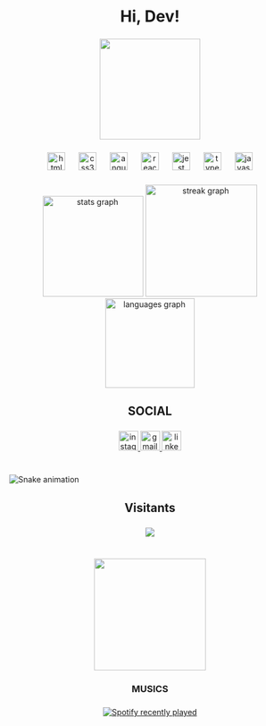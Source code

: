 <h1 align="center">Hi, Dev!</h1>

###

<div align="center">
  <img height="180" src="https://i.pinimg.com/originals/4c/58/27/4c58276469623b3db6c3cadd270863c1.gif"  />
</div>

###

<div align="center">
  <img src="https://skillicons.dev/icons?i=html" height="32" alt="html5 logo"  />
  <img width="16" />
  <img src="https://skillicons.dev/icons?i=css" height="32" alt="css3 logo"  />
  <img width="16" />
  <img src="https://skillicons.dev/icons?i=angular" height="32" alt="angularjs logo"  />
  <img width="16" />
  <img src="https://skillicons.dev/icons?i=react" height="32" alt="react logo"  />
  <img width="16" />
  <img src="https://skillicons.dev/icons?i=jest" height="32" alt="jest logo"  />
  <img width="16" />
  <img src="https://skillicons.dev/icons?i=ts" height="32" alt="typescript logo"  />
  <img width="16" />
  <img src="https://skillicons.dev/icons?i=js" height="32" alt="javascript logo"  />
</div>

###

<div align="center">
  <img src="https://github-readme-stats.vercel.app/api?username=Player35Oficial&hide_title=false&hide_rank=true&show_icons=true&include_all_commits=true&count_private=true&disable_animations=false&theme=omni&locale=en&hide_border=true&custom_title=Player35 Github Stats" height="180" alt="stats graph"  />
  <img src="https://streak-stats.demolab.com?user=Player35Oficial&locale=en&mode=daily&theme=rose_pine&hide_border=false&border_radius=5" height="200" alt="streak graph"  />
  <img src="https://github-readme-stats.vercel.app/api/top-langs?username=Player35Oficial&locale=en&hide_title=false&layout=compact&card_width=320&langs_count=5&theme=rose_pine&hide_border=true&custom_title=Top Lang's" height="160" alt="languages graph"  />
</div>

###

<h2 align="center">SOCIAL</h2>

###

<div align="center">
  <a href="https://www.instagram.com/player35_dev/" target="_blank">
    <img src="https://img.shields.io/static/v1?message=Instagram&logo=instagram&label=player35_dev&color=E4405F&logoColor=lightgreen&labelColor=&style=for-the-badge" height="35" alt="instagram logo"  />
  </a>
  <a href="mailto:yuri.dev35@gmail.com/?subject=Visitante%20do%20Github" target="_blank">
    <img src="https://img.shields.io/static/v1?message=Gmail&logo=gmail&label=yuri.dev35&color=D14836&logoColor=D98579&labelColor=&style=for-the-badge" height="35" alt="gmail logo"  />
  </a>
  <a href="https://www.linkedin.com/in/yuri-player35/" target="_blank">
    <img src="https://img.shields.io/static/v1?message=LinkedIn&logo=linkedin&label=Yuri Santana&color=0077B5&logoColor=white&labelColor=&style=for-the-badge" height="35" alt="linkedin logo"  />
  </a>
</div>

###

<br clear="both">

<img src="https://raw.githubusercontent.com/Player35Oficial/Player35Oficial/output/snake.svg" alt="Snake animation" />

###

<h2 align="center">Visitants</h2>

###

<div align="center">
  <img src="https://profile-counter.glitch.me/Player35Oficial/count.svg?"  />
</div>

###

<br clear="both">

<div align="center">
  <img height="200" src="https://usagif.com/wp-content/uploads/2022/10/dig-dug-girl-acegif-title.gif"  />
</div>

###

<h3 align="center">MUSICS</h3>

###

<div align="center">
  <a href="https://open.spotify.com/user/Player35">
    <img src="https://spotify-recently-played-readme.vercel.app/api?count=5" alt="Spotify recently played"  />
  </a>
</div>

###

